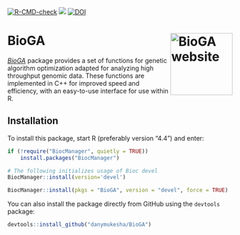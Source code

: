 
<!-- README.md is generated from README.Rmd. Please edit that file -->
<!-- badges: start -->

[![R-CMD-check](https://github.com/danymukesha/BioGA/actions/workflows/R-CMD-check.yaml/badge.svg)](https://github.com/danymukesha/BioGA/actions/workflows/R-CMD-check.yaml)
[![](https://img.shields.io/badge/devel%20version-0.99.6-blue.svg)](https://github.com/danymukesha/BioGA)
[![DOI](https://zenodo.org/badge/DOI/10.5281/zenodo.13911246.svg)](https://doi.org/10.5281/zenodo.15801072)

<!-- badges: end -->

# BioGA <a href="https://danymukesha.github.io/BioGA/"><img src="man/figures/logo.png" align="right" height="139" alt="BioGA website" /></a>

*[BioGA](https://bioconductor.org/packages/3.20/BioGA)* package provides
a set of functions for genetic algorithm optimization adapted for
analyzing high throughput genomic data. These functions are implemented
in C++ for improved speed and efficiency, with an easy-to-use interface
for use within R.

## Installation

To install this package, start R (preferably version “4.4”) and enter:

``` r
if (!require("BiocManager", quietly = TRUE))
    install.packages("BiocManager")

# The following initializes usage of Bioc devel
BiocManager::install(version='devel')

BiocManager::install(pkgs = "BioGA", version = "devel", force = TRUE)
```

You can also install the package directly from GitHub using the
`devtools` package:

``` r
devtools::install_github("danymukesha/BioGA")
```
